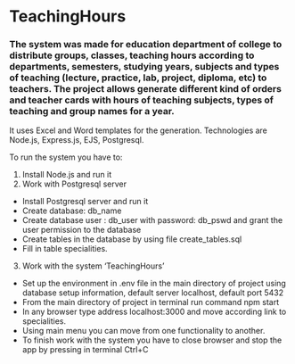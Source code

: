 # TeachingHours 
### The system was made for education department of college to distribute groups, classes, teaching hours according to departments, semesters, studying years, subjects and types of teaching (lecture, practice, lab, project, diploma, etc) to teachers. The project allows generate different kind of orders and teacher cards with hours of teaching subjects, types of teaching and group names for a year.
It uses Excel and Word templates for the generation. 
Technologies are Node.js, Express.js, EJS, Postgresql.

To run the system you have to:
1. Install Node.js and run it
2. Work with Postgresql server
- Install Postgresql server and run it
- Create database: db_name
- Create database user : db_user with password: db_pswd
	and grant the user permission to the database
- Create tables in the database by using file create_tables.sql
- Fill in table specialities.
3. Work with the system ‘TeachingHours’
- Set up the environment in .env file in the main directory of project using
database setup information, default server localhost, default port 5432 
- From the main directory of project in terminal run command
npm start
- In any browser type address localhost:3000
 and move according link to specialities.
- Using main menu you can move from one functionality to another.
- To finish work with the system you have to close browser and stop the app by pressing in terminal Ctrl+C

